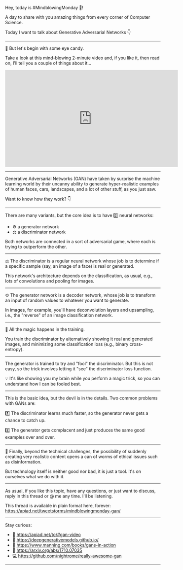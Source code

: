 Hey, today is #MindblowingMonday 🤯!

A day to share with you amazing things from every corner of Computer Science.

Today I want to talk about Generative Adversarial Networks 👇

---

🍬 But let's begin with some eye candy. 

Take a look at this mind-blowing 2-minute video and, if you like it, then read on, I'll tell you a couple of things about it...

<iframe width="560" height="315" src="https://www.youtube.com/embed/9QuDh3W3lOY" frameborder="0" allow="accelerometer; autoplay; clipboard-write; encrypted-media; gyroscope; picture-in-picture" allowfullscreen></iframe>

<!-- https://youtu.be/9QuDh3W3lOY -->

---

Generative Adversarial Networks (GAN) have taken by surprise the machine learning world by their uncanny ability to generate hyper-realistic examples of human faces, cars, landscapes, and a lot of other stuff, as you just saw.

Want to know how they work? 👇

---

There are many variants, but the core idea is to have 2️⃣ neural networks: 

- ⚙️ a generator network
- ⚖️ a discriminator network

Both networks are connected in a sort of adversarial game, where each is trying to outperform the other.

---

⚖️ The discriminator is a regular neural network whose job is to determine if a specific sample (say, an image of a face) is real or generated.

This network's architecture depends on the classification, as usual, e.g., lots of convolutions and pooling for images.

---

⚙️ The generator network is a decoder network, whose job is to transform an input of random values to whatever you want to generate.

In images, for example, you'll have deconvolution layers and upsampling, i.e., the "reverse" of an image classification network.

---

🎩 All the magic happens in the training.

You train the discriminator by alternatively showing it real and generated images, and minimizing some classification loss (e.g., binary cross-entropy).

---

The generator is trained to try and "fool" the discriminator. But this is not easy, so the trick involves letting it "see" the discriminator loss function.

💡 It's like showing you my brain while you perform a magic trick, so you can understand how I can be fooled best.

---

This is the basic idea, but the devil is in the details. Two common problems with GANs are:

1️⃣ The discriminator learns much faster, so the generator never gets a chance to catch up.

2️⃣ The generator gets complacent and just produces the same good examples over and over.

---

🤔 Finally, beyond the technical challenges, the possibility of suddenly creating very realistic content opens a can of worms of ethical issues such as disinformation.

But technology itself is neither good nor bad, it is just a tool. It's on ourselves what we do with it.

---

As usual, if you like this topic, have any questions, or just want to discuss, reply in this thread or @ me any time. I'll be listening.

This thread is available in plain format here, forever:
<https://apiad.net/tweetstorms/mindblowingmonday-gan/>

---

Stay curious:

- 🎥 <https://apiad.net/to/#gan-video>
- 🏫 <https://deepgenerativemodels.github.io/>
- 📘 <https://www.manning.com/books/gans-in-action>
- 📃 <https://arxiv.org/abs/1710.07035>
- 💻 <https://github.com/nightrome/really-awesome-gan>

---
